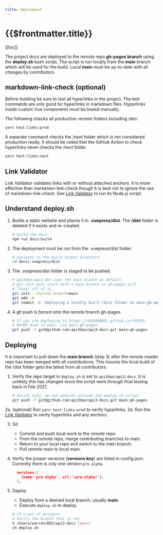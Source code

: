 ```yaml
---
title: Deployment
---
```


# {{$frontmatter.title}}

<TocHeader />
[[toc]]

The project docs are deployed to the remote repo **gh-pages branch** using the
**deploy.sh** bash script. The script is run locally from the **main** branch
which will be used for the build. Local **main** must be up-to-date with all
changes by contributors.

## markdown-link-check (optional)

Before building be sure to test all hyperlinks in the project. The test commands
are only good for hyperlinks in markdown files. Hyperlinks inside custom Vue
components must be tested manually.

The following checks all production version folders including _/dev_.

```bash
yarn test:links:prod
```

A separate command checks the _/next_ folder which is not considered production
ready. It should be noted that the GitHub Action to check hyperlinks never
checks the _/next_ folder.

```bash
yarn test:links:next
```

## Link Validator

Link Validator validates links with or without attached anchors. It is more
effective than markdown-link-check though it is best not to ignore the use of
markdown-link-check. See [Link Validator](link-validator.md) to run its Node.js
script.

## Understand deploy.sh

1. Builds a static website and places it in **.vuepress/dist**. The **/dist**
   folder is deleted if it exists and re-created.

   ```bash
   # build the docs
   npm run docs:build
   ```

2. The deployment must be run from the .vuepress/dist folder.

   ```bash
   # navigate to the build output directory
   cd docs/.vuepress/dist
   ```

3. The .vuepress/dist folder is staged to be pushed.

   ```bash
   # api3dao/api3-doc uses the main branch as default.
   # git init must start with a main branch so gh-pages will
   # "hang" off of it.
   git init --initial-branch=main
   git add -A
   git commit -m 'Deploying a locally built /dist folder to main:gh-pages as its own commit history.'
   ```

4. A git push is _forced_ onto the remote branch gh-pages.

   ```bash
   # If you are deploying to https://<USERNAME>.github.io/<REPO>
   # NEVER push to main, use main:gh-pages.
   git push -f git@github.com:api3dao/api3-docs.git main:gh-pages
   ```

## Deploying

It is important to pull down the **main branch** (step 3) after the remote
master repo has been merged with all contributions. This insures the local build
of the /dist folder gets the latest from all contributors.

1. Verify the repo target in `deploy.sh` is set to `api3dao/api3-docs`. It is
   unlikely this has changed since the script went through final testing back in
   Feb 2021.

   ```bash
   # Verify only, do not execute outside the deploy.sh script.
   git push -f git@github.com:api3dao/api3-docs.git main:gh-pages
   ```

2a. (optional) Run `yarn test:links:prod` to verify hyperlinks. 2a. Run the
[Link Validator](link-validator.md) to verify hyperlinks and any anchors.

3. Git

   - Commit and push local work to the remote repo.
   - From the remote repo, merge contributing branches to main.
   - Return to your local repo and switch to the main branch.
   - Pull remote main to local main.

4. Verify the proper versions (**versions key**) are listed in config.json.
   Currently there is only one version `pre-alpha`.

   ```json
     versions:[
       {name:'pre-alpha', url:'/pre-alpha/'},
     ],
   ```

5. Deploy

   - Deploy from a desired local branch, usually **main**.
   - Execute `deploy.sh` to deploy.

   ```bash
   # cd <root of project>
   # Verify the branch that is set.
   % /Users/warren/DEV/api3-docs [main]
   sh deploy.sh
   ```
